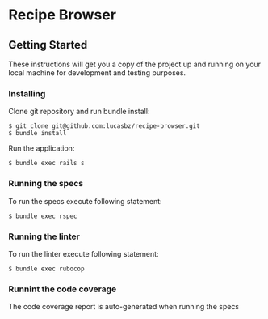 # Recipe Browser

## Getting Started

These instructions will get you a copy of the project up and running on your local machine for development and testing purposes. 

### Installing

Clone git repository and run bundle install:

```
$ git clone git@github.com:lucasbz/recipe-browser.git
$ bundle install
```

Run the application:

```
$ bundle exec rails s
```

### Running the specs

To run the specs execute following statement:

```
$ bundle exec rspec
```

### Running the linter

To run the linter execute following statement:

```
$ bundle exec rubocop
```

### Runnint the code coverage

The code coverage report is auto-generated when running the specs